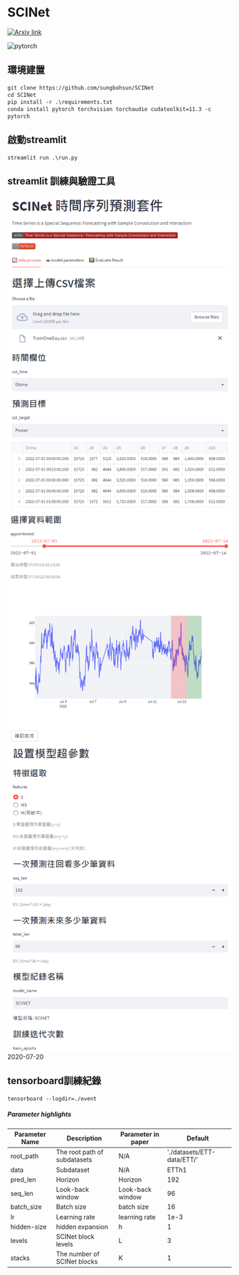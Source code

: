 # SCINet

[![Arxiv link](https://img.shields.io/badge/arXiv-Time%20Series%20is%20a%20Special%20Sequence%3A%20Forecasting%20with%20Sample%20Convolution%20and%20Interaction-%23B31B1B)](https://arxiv.org/pdf/2106.09305.pdf)

![pytorch](https://img.shields.io/badge/-PyTorch-%23EE4C2C?logo=PyTorch&labelColor=lightgrey)

## 環境建置
```
git clone https://github.com/sungbohsun/SCINet
cd SCINet
pip install -r .\requirements.txt
conda install pytorch torchvision torchaudio cudatoolkit=11.3 -c pytorch
```

## 啟動streamlit
```
streamlit run .\run.py
```

## streamlit 訓練與驗證工具
![pic1](https://github.com/sungbohsun/SCINet/blob/main/demo/demo1.png)
![pic2](https://github.com/sungbohsun/SCINet/blob/main/demo/demo2.png)
![pic3](https://github.com/sungbohsun/SCINet/blob/main/demo/demo3.png)
 2020-07-20

## tensorboard訓練紀錄
```
tensorboard --logdir=./event
```
##### Parameter highlights

| Parameter Name | Description                  | Parameter in paper | Default                    |
| -------------- | ---------------------------- | ------------------ | -------------------------- |
| root_path      | The root path of subdatasets | N/A                | './datasets/ETT-data/ETT/' |
| data           | Subdataset                   | N/A                | ETTh1                      |
| pred_len       | Horizon                      | Horizon            | 192                         |
| seq_len        | Look-back window             | Look-back window   | 96                         |
| batch_size     | Batch size                   | batch size         | 16                         |
| lr             | Learning rate                | learning rate      | 1e-3                     |
| hidden-size    | hidden expansion             | h                  | 1                          |
| levels         | SCINet block levels          | L                  | 3                          |
| stacks         | The number of SCINet blocks  | K                  | 1                          |
